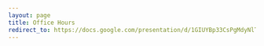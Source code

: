 ```yaml
---
layout: page
title: Office Hours
redirect_to: https://docs.google.com/presentation/d/1GIUYBp33CsPgMdyNlTZxKaqR-12f7ga7EzKRkjmkm-o/edit?usp=sharing
---
```

